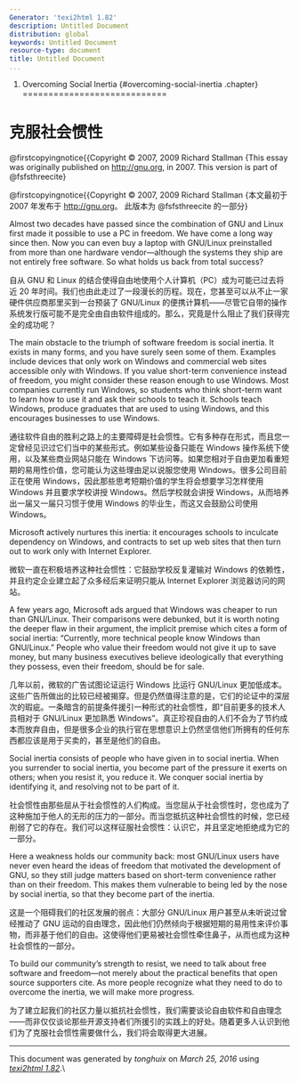 ```yaml
---
Generator: 'texi2html 1.82'
description: Untitled Document
distribution: global
keywords: Untitled Document
resource-type: document
title: Untitled Document
...
```


1. Overcoming Social Inertia {#overcoming-social-inertia .chapter}
============================

克服社会惯性
============

@firstcopyingnotice{{Copyright © 2007, 2009 Richard Stallman {This essay was originally published on <http://gnu.org>, in 2007. This version is part of @fsfsthreecite}

@firstcopyingnotice{{Copyright © 2007, 2009 Richard Stallman {本文最初于 2007 年发布于 <http://gnu.org>。 此版本为 @fsfsthreecite 的一部分}

Almost two decades have passed since
the combination of GNU and Linux first made it possible to use a PC in
freedom. We have come a long way since then. Now you can even buy a
laptop with GNU/Linux preinstalled from more than one hardware
vendor—although the systems they ship are not entirely free software. So
what holds us back from total success?

自从 GNU 和 Linux 的结合使得自由地使用个人计算机（PC）成为可能已过去将近 20 年时间。我们也由此走过了一段漫长的历程。现在，您甚至可以从不止一家硬件供应商那里买到一台预装了 GNU/Linux 的便携计算机——尽管它自带的操作系统发行版可能不是完全由自由软件组成的。那么，究竟是什么阻止了我们获得完全的成功呢？

The main obstacle to the triumph of software freedom is social inertia.
It exists in many forms, and you have surely seen some of them. Examples
include devices that only work on Windows and commercial web sites
accessible only with Windows. If you value short-term convenience
instead of freedom, you might consider these reason enough to use
Windows. Most companies currently run Windows, so students who think
short-term want to learn how to use it and ask their schools to teach
it. Schools teach Windows, produce graduates that are used to using
Windows, and this encourages businesses to use Windows.

通往软件自由的胜利之路上的主要障碍是社会惯性。它有多种存在形式，而且您一定曾经见识过它们当中的某些形式。例如某些设备只能在 Windows 操作系统下使用，以及某些商业网站只能在 Windows 下访问等。如果您相对于自由更加看重短期的易用性价值，您可能认为这些理由足以说服您使用 Windows。很多公司目前正在使用 Windows，因此那些思考短期价值的学生将会想要学习怎样使用 Windows 并且要求学校讲授 Windows。然后学校就会讲授 Windows，从而培养出一届又一届只习惯于使用 Windows 的毕业生，而这又会鼓励公司使用 Windows。

Microsoft actively nurtures this inertia: it encourages schools to
inculcate dependency on Windows, and contracts to set up web sites that
then turn out to work only with Internet Explorer.

微软一直在积极培养这种社会惯性：它鼓励学校反复灌输对 Windows 的依赖性，并且约定企业建立起了众多经后来证明只能从 Internet Explorer 浏览器访问的网站。

A few years ago, Microsoft ads argued that Windows was cheaper to run
than GNU/Linux. Their comparisons were debunked, but it is worth noting
the deeper flaw in their argument, the implicit premise which cites a
form of social inertia: “Currently, more technical people know Windows
than GNU/Linux.” People who value their freedom would not give it up to
save money, but many business executives believe ideologically that
everything they possess, even their freedom, should be for sale.

几年以前，微软的广告试图论证运行 Windows 比运行 GNU/Linux 更加低成本。这些广告所做出的比较已经被揭穿。但是仍然值得注意的是，它们的论证中的深层次的瑕疵。一条暗含的前提条件援引一种形式的社会惯性，即“目前更多的技术人员相对于 GNU/Linux 更加熟悉 Windows”。真正珍视自由的人们不会为了节约成本而放弃自由，但是很多企业的执行官在思想意识上仍然坚信他们所拥有的任何东西都应该是用于买卖的，甚至是他们的自由。

Social inertia consists of people who have given in to social inertia.
When you surrender to social inertia, you become part of the pressure it
exerts on others; when you resist it, you reduce it. We conquer social
inertia by identifying it, and resolving not to be part of it.

社会惯性由那些屈从于社会惯性的人们构成。当您屈从于社会惯性时，您也成为了这种施加于他人的无形的压力的一部分。而当您抵抗这种社会惯性的时候，您已经削弱了它的存在。我们可以这样征服社会惯性：认识它，并且坚定地拒绝成为它的一部分。

Here a weakness holds our community back: most GNU/Linux users have
never even heard the ideas of freedom that motivated the development of
GNU, so they still judge matters based on short-term convenience rather
than on their freedom. This makes them vulnerable to being led by the
nose by social inertia, so that they become part of the inertia.

这是一个阻碍我们的社区发展的弱点：大部分 GNU/Linux 用户甚至从未听说过曾经推动了 GNU 运动的自由理念，因此他们仍然倾向于根据短期的易用性来评价事物，而非基于他们的自由。这使得他们更易被社会惯性牵住鼻子，从而也成为这种社会惯性的一部分。

To build our community’s strength to resist, we need to talk about free
software and freedom—not merely about the practical benefits that open
source supporters cite. As more people recognize what they need to do to
overcome the inertia, we will make more progress.

为了建立起我们的社区力量以抵抗社会惯性，我们需要谈论自由软件和自由理念——而非仅仅谈论那些开源支持者们所援引的实践上的好处。随着更多人认识到他们为了克服社会惯性需要做什么，我们将会取得更大进展。

------------------------------------------------------------------------

This document was generated by *tonghuix* on *March 25, 2016* using
[*texi2html 1.82*](http://www.nongnu.org/texi2html/).\
